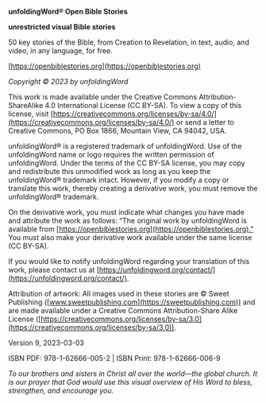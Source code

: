 **unfoldingWord® Open Bible Stories**

**unrestricted visual Bible stories**

50 key stories of the Bible, from Creation to Revelation, in text, audio, and video, in any language, for free.

[https://openbiblestories.org](https://openbiblestories.org)

*Copyright © 2023 by unfoldingWord*

This work is made available under the Creative Commons Attribution-ShareAlike 4.0 International License (CC BY-SA). To view a copy of this license, visit [https://creativecommons.org/licenses/by-sa/4.0/](https://creativecommons.org/licenses/by-sa/4.0/) or send a letter to Creative Commons, PO Box 1866, Mountain View, CA 94042, USA.

unfoldingWord® is a registered trademark of unfoldingWord. Use of the unfoldingWord name or logo requires the written permission of unfoldingWord. Under the terms of the CC BY-SA license, you may copy and redistribute this unmodified work as long as you keep the unfoldingWord® trademark intact. However, if you modify a copy or translate this work, thereby creating a derivative work, you must remove the unfoldingWord® trademark.

On the derivative work, you must indicate what changes you have made and attribute the work as follows: “The original work by unfoldingWord is available from [https://openbiblestories.org](https://openbiblestories.org).” You must also make your derivative work available under the same license (CC BY-SA).

If you would like to notify unfoldingWord regarding your translation of this work, please contact us at [https://unfoldingword.org/contact/](https://unfoldingword.org/contact/).

Attribution of artwork: All images used in these stories are © Sweet Publishing ([www.sweetpublishing.com](https://sweetpublishing.com)) and are made available under a Creative Commons Attribution-Share Alike License ([https://creativecommons.org/licenses/by-sa/3.0](https://creativecommons.org/licenses/by-sa/3.0)).

Version 9, 2023-03-03

ISBN PDF: 978-1-62666-005-2 | ISBN Print: 978-1-62666-006-9

*To our brothers and sisters in Christ all over the world—the global church. It is our prayer that God would use this visual overview of His Word to bless, strengthen, and encourage you.*
